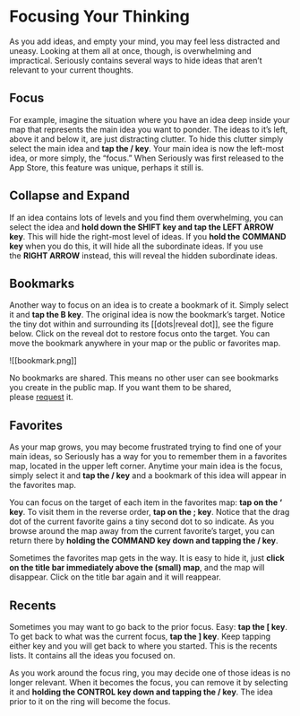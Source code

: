 # Focusing Your Thinking

As you add ideas, and empty your mind, you may feel less distracted and uneasy. Looking at them all at once, though, is overwhelming and impractical. Seriously contains several ways to hide ideas that aren’t relevant to your current thoughts.

## Focus

For example, imagine the situation where you have an idea deep inside your map that represents the main idea you want to ponder. The ideas to it’s left, above it and below it, are just distracting clutter. To hide this clutter simply select the main idea and **tap the / key**. Your main idea is now the left-most idea, or more simply, the “focus.” When Seriously was first released to the App Store, this feature was unique, perhaps it still is.

## Collapse and Expand

If an idea contains lots of levels and you find them overwhelming, you can select the idea and **hold down the SHIFT key and tap the LEFT ARROW key**. This will hide the right-most level of ideas. If you **hold the** **COMMAND key** when you do this, it will hide all the subordinate ideas. If you use the **RIGHT ARROW** instead, this will reveal the hidden subordinate ideas.

## Bookmarks

Another way to focus on an idea is to create a bookmark of it. Simply select it and **tap the B key**. The original idea is now the bookmark’s target. Notice the tiny dot within and surrounding its [[dots|reveal dot]], see the figure below. Click on the reveal dot to restore focus onto the target. You can move the bookmark anywhere in your map or the public or favorites map.

![[bookmark.png]]

No bookmarks are shared. This means no other user can see bookmarks you create in the public map. If you want them to be shared, please [request](mailto:sand@gizmolab.com) it.

## Favorites

As your map grows, you may become frustrated trying to find one of your main ideas, so Seriously has a way for you to remember them in a favorites map, located in the upper left corner. Anytime your main idea is the focus, simply select it and **tap the / key** and a bookmark of this idea will appear in the favorites map.

You can focus on the target of each item in the favorites map: **tap on the ‘ key**. To visit them in the reverse order, **tap on the ; key**. Notice that the drag dot of the current favorite gains a tiny second dot to so indicate. As you browse around the map away from the current favorite’s target, you can return there by **holding the COMMAND key down and tapping the / key**.

Sometimes the favorites map gets in the way. It is easy to hide it, just **click on the title bar immediately above the (small) map**, and the map will disappear. Click on the title bar again and it will reappear.

## Recents

Sometimes you may want to go back to the prior focus. Easy: **tap the \[ key**. To get back to what was the current focus, **tap the ] key**. Keep tapping either key and you will get back to where you started. This is the recents lists. It contains all the ideas you focused on.

As you work around the focus ring, you may decide one of those ideas is no longer relevant. When it becomes the focus, you can remove it by selecting it and **holding the CONTROL key down and tapping the / key**. The idea prior to it on the ring will become the focus.
